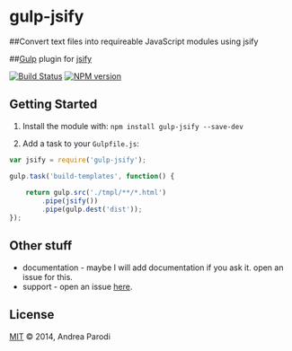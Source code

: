 # gulp-jsify 

##Convert text files into requireable JavaScript modules using jsify

##[Gulp](http://gulpjs.com/) plugin for [jsify](https://github.com/azer/jsify)

[![Build Status](https://secure.travis-ci.org/parroit/gulp-jsify.png?branch=master)](http://travis-ci.org/parroit/gulp-jsify) [![NPM version](https://badge-me.herokuapp.com/api/npm/gulp-jsify.png)](http://badges.enytc.com/for/npm/gulp-jsify) 

## Getting Started

1. Install the module with: `npm install gulp-jsify --save-dev`

2. Add a task to your `Gulpfile.js`:

```javascript
var jsify = require('gulp-jsify');

gulp.task('build-templates', function() {
  
    return gulp.src('./tmpl/**/*.html')
        .pipe(jsify())
        .pipe(gulp.dest('dist'));
});

```

## Other stuff

* documentation - maybe I will add documentation if you ask it. open an issue for this.
* support - open an issue [here](https://github.com/parroit/gulp-jsify/issues).

## License
[MIT](http://opensource.org/licenses/MIT) © 2014, Andrea Parodi